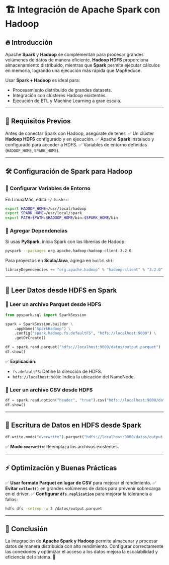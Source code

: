 # 🏗️ Integración de Apache Spark con Hadoop

## 🔥 Introducción
Apache **Spark** y **Hadoop** se complementan para procesar grandes volúmenes de datos de manera eficiente. **Hadoop HDFS** proporciona almacenamiento distribuido, mientras que **Spark** permite ejecutar cálculos en memoria, logrando una ejecución más rápida que MapReduce.

Usar **Spark + Hadoop** es ideal para:
- Procesamiento distribuido de grandes datasets.
- Integración con clústeres Hadoop existentes.
- Ejecución de ETL y Machine Learning a gran escala.

---

## 📌 Requisitos Previos
Antes de conectar Spark con Hadoop, asegúrate de tener:
✅ Un clúster **Hadoop HDFS** configurado y en ejecución.
✅ Apache **Spark** instalado y configurado para acceder a HDFS.
✅ Variables de entorno definidas (`HADOOP_HOME`, `SPARK_HOME`).

---

## 🛠️ Configuración de Spark para Hadoop
### 🔹 Configurar Variables de Entorno
En Linux/Mac, edita `~/.bashrc`:
```bash
export HADOOP_HOME=/usr/local/hadoop
export SPARK_HOME=/usr/local/spark
export PATH=$PATH:$HADOOP_HOME/bin:$SPARK_HOME/bin
```

### 🔹 Agregar Dependencias
Si usas **PySpark**, inicia Spark con las librerías de Hadoop:
```bash
pyspark --packages org.apache.hadoop:hadoop-client:3.2.0
```
Para proyectos en **Scala/Java**, agrega en `build.sbt`:
```sbt
libraryDependencies += "org.apache.hadoop" % "hadoop-client" % "3.2.0"
```

---

## 🔄 Leer Datos desde HDFS en Spark
### 🔹 Leer un archivo Parquet desde HDFS
```python
from pyspark.sql import SparkSession

spark = SparkSession.builder \
    .appName("SparkHadoop") \
    .config("spark.hadoop.fs.defaultFS", "hdfs://localhost:9000") \
    .getOrCreate()

df = spark.read.parquet("hdfs://localhost:9000/datos/output.parquet")
df.show()
```
✅ **Explicación:**
- `fs.defaultFS`: Define la dirección de HDFS.
- `hdfs://localhost:9000`: Indica la ubicación del NameNode.

### 🔹 Leer un archivo CSV desde HDFS
```python
df = spark.read.option("header", "true").csv("hdfs://localhost:9000/datos/dataset.csv")
df.show()
```

---

## 📝 Escritura de Datos en HDFS desde Spark
```python
df.write.mode("overwrite").parquet("hdfs://localhost:9000/datos/output.parquet")
```
✅ **Modo `overwrite`**: Reemplaza los archivos existentes.

---

## ⚡ Optimización y Buenas Prácticas
✅ **Usar formato Parquet en lugar de CSV** para mejorar el rendimiento.
✅ **Evitar `collect()`** en grandes volúmenes de datos para prevenir sobrecarga en el driver.
✅ **Configurar `dfs.replication`** para mejorar la tolerancia a fallos:
```bash
hdfs dfs -setrep -w 3 /datos/output.parquet
```

---

## 🎯 Conclusión
La integración de **Apache Spark y Hadoop** permite almacenar y procesar datos de manera distribuida con alto rendimiento. Configurar correctamente las conexiones y optimizar el acceso a los datos mejora la escalabilidad y eficiencia del sistema. 🚀

